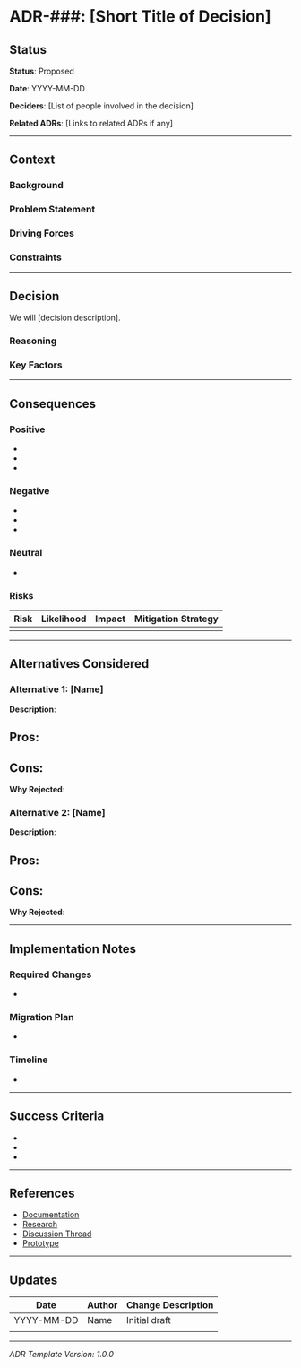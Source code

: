 # ADR-###: [Short Title of Decision]

## Status

<!-- Choose one: Proposed | Accepted | Rejected | Deprecated | Superseded by ADR-### -->

**Status**: Proposed

**Date**: YYYY-MM-DD

**Deciders**: [List of people involved in the decision]

**Related ADRs**: [Links to related ADRs if any]

---

## Context

<!--
Describe the context and problem statement:
- What situation prompted this decision?
- What are the business/technical drivers?
- What constraints exist (time, budget, skills, etc.)?
- What assumptions are we making?
-->

### Background

### Problem Statement

### Driving Forces

### Constraints

---

## Decision

<!--
Describe the decision that was made:
- What technology/approach/pattern are we choosing?
- Why is this the best choice?
- What key factors led to this decision?
-->

We will [decision description].

### Reasoning

### Key Factors

---

## Consequences

### Positive

<!--
What benefits does this decision bring?
- Improved performance
- Better developer experience
- Reduced complexity
- Cost savings
- etc.
-->

-
-
-

### Negative

<!--
What drawbacks or tradeoffs come with this decision?
- Technical debt
- Learning curve
- Maintenance overhead
- Vendor lock-in
- etc.
-->

-
-
-

### Neutral

<!--
Other consequences that are neither clearly positive nor negative
-->

-

### Risks

<!--
What risks are we accepting with this decision?
How might we mitigate them?
-->

| Risk | Likelihood | Impact | Mitigation Strategy |
|------|-----------|--------|-------------------|
| | | | |

---

## Alternatives Considered

### Alternative 1: [Name]

**Description**:

**Pros**:
-

**Cons**:
-

**Why Rejected**:

### Alternative 2: [Name]

**Description**:

**Pros**:
-

**Cons**:
-

**Why Rejected**:

---

## Implementation Notes

<!--
How will this decision be implemented?
- What needs to be built?
- What changes are required?
- What is the rollout plan?
-->

### Required Changes

-

### Migration Plan

-

### Timeline

-

---

## Success Criteria

<!--
How will we know if this decision was successful?
What metrics will we track?
-->

-
-
-

---

## References

<!-- Links to supporting materials -->

- [Documentation](URL)
- [Research](URL)
- [Discussion Thread](URL)
- [Prototype](URL)

---

## Updates

<!-- Track updates to this ADR -->

| Date | Author | Change Description |
|------|--------|-------------------|
| YYYY-MM-DD | Name | Initial draft |
| | | |

---

*ADR Template Version: 1.0.0*